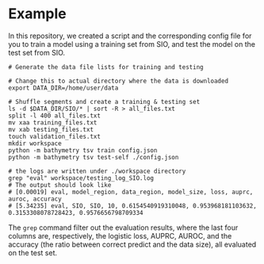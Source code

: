 # Example

In this repository, we created a script and the corresponding config file for you to train 
a model using a training set from SIO, and test the model on the test set from SIO.

```
# Generate the data file lists for training and testing

# Change this to actual directory where the data is downloaded
export DATA_DIR=/home/user/data

# Shuffle segments and create a training & testing set
ls -d $DATA_DIR/SIO/* | sort -R > all_files.txt
split -l 400 all_files.txt
mv xaa training_files.txt
mv xab testing_files.txt
touch validation_files.txt
mkdir workspace
python -m bathymetry tsv train config.json
python -m bathymetry tsv test-self ./config.json

# the logs are written under ./workspace directory
grep "eval" workspace/testing_log_SIO.log
# The output should look like
# [0.00019] eval, model_region, data_region, model_size, loss, auprc, auroc, accuracy
# [5.34235] eval, SIO, SIO, 10, 0.6154540919310048, 0.953968181103632, 0.3153308078728423, 0.9576656798709334
```

The `grep` command filter out the evaluation results, where the last four columns are, respectively,
the logistic loss, AUPRC, AUROC, and the accuracy (the ratio between correct predict and the data size),
all evaluated on the test set.
